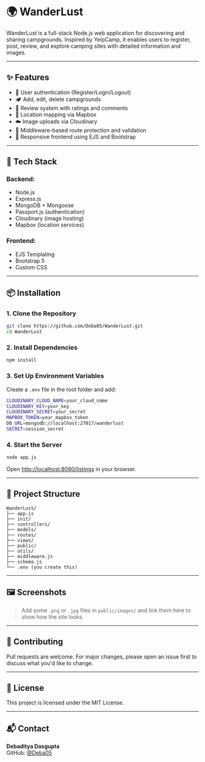# 🌍 WanderLust

WanderLust is a full-stack Node.js web application for discovering and sharing campgrounds. Inspired by YelpCamp, it enables users to register, post, review, and explore camping sites with detailed information and images.

---

## ✨ Features

- 🔐 User authentication (Register/Login/Logout)
- 🏕️ Add, edit, delete campgrounds
- 📝 Review system with ratings and comments
- 📍 Location mapping via Mapbox
- ☁️ Image uploads via Cloudinary
- 🧰 Middleware-based route protection and validation
- 📸 Responsive frontend using EJS and Bootstrap

---

## 🔧 Tech Stack

### Backend:
- Node.js
- Express.js
- MongoDB + Mongoose
- Passport.js (authentication)
- Cloudinary (image hosting)
- Mapbox (location services)

### Frontend:
- EJS Templating
- Bootstrap 5
- Custom CSS

---

## 📦 Installation

### 1. Clone the Repository

```bash
git clone https://github.com/Deba05/WanderLust.git
cd WanderLust
```

### 2. Install Dependencies

```bash
npm install
```

### 3. Set Up Environment Variables

Create a `.env` file in the root folder and add:

```bash
CLOUDINARY_CLOUD_NAME=your_cloud_name
CLOUDINARY_KEY=your_key
CLOUDINARY_SECRET=your_secret
MAPBOX_TOKEN=your_mapbox_token
DB_URL=mongodb://localhost:27017/wanderlust
SECRET=session_secret
```

### 4. Start the Server

```bash
node app.js
```

Open [http://localhost:8080/listings](http://localhost:8080/listings) in your browser.

---

## 🧪 Project Structure

```
WanderLust/
├── app.js
├── init/
├── controllers/
├── models/
├── routes/
├── views/
├── public/
├── utils/
├── middleware.js
├── schema.js
└── .env (you create this)
```

---

## 🖼️ Screenshots

> Add some `.png` or `.jpg` files in `public/images/` and link them here to show how the site looks.

---

## 🙋 Contributing

Pull requests are welcome. For major changes, please open an issue first to discuss what you'd like to change.

---

## 📄 License

This project is licensed under the MIT License.

---

## 📬 Contact

**Debaditya Dasgupta**  
GitHub: [@Deba05](https://github.com/Deba05)
